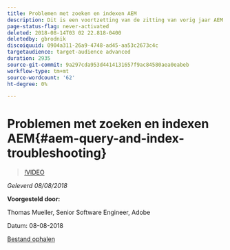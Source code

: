 ```yaml
---
title: Problemen met zoeken en indexen AEM
description: Dit is een voortzetting van de zitting van vorig jaar AEM Indexing en Vraag JCR. Het behandelt dezelfde onderwerpen, maar met alle nieuwe inhoud en heeft weinig overlapping met de oudere presentatie. Ook zijn er nieuwe functies van AEM 6.4 opgenomen.
page-status-flag: never-activated
deleted: 2018-08-14T03 02 22.818-0400
deletedby: gbrodnik
discoiquuid: 0904a311-26a9-4748-ad45-aa53c2673c4c
targetaudience: target-audience advanced
duration: 2935
source-git-commit: 9a297cda953d4414131657f9ac84580aea0eabeb
workflow-type: tm+mt
source-wordcount: '62'
ht-degree: 0%

---
```



# Problemen met zoeken en indexen AEM{#aem-query-and-index-troubleshooting}

>[!VIDEO](https://video.tv.adobe.com/v/23270/?quality=9)

*Geleverd 08/08/2018*

**Voorgesteld door:**

Thomas Mueller, Senior Software Engineer, Adobe

Datum: 08-08-2018

[Bestand ophalen](assets/20180808-gems-adobe+cloud+platform-experience+system+of+record-1.pdf)

<!--
[Get back to the Overview](https://helpx.adobe.com/nl/experience-manager/kt/eseminars/gems/aem-index.html)
-->
